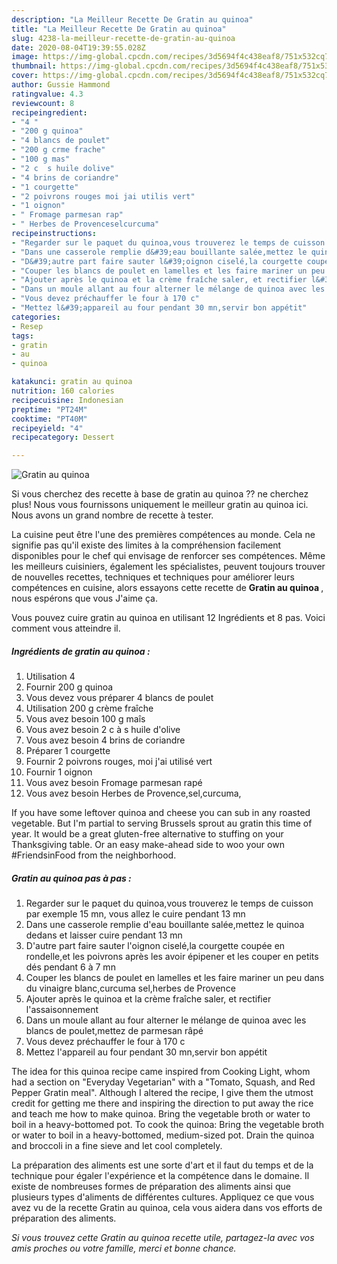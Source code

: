 ```yaml
---
description: "La Meilleur Recette De Gratin au quinoa"
title: "La Meilleur Recette De Gratin au quinoa"
slug: 4238-la-meilleur-recette-de-gratin-au-quinoa
date: 2020-08-04T19:39:55.028Z
image: https://img-global.cpcdn.com/recipes/3d5694f4c438eaf8/751x532cq70/gratin-au-quinoa-photo-principale-de-la-recette.jpg
thumbnail: https://img-global.cpcdn.com/recipes/3d5694f4c438eaf8/751x532cq70/gratin-au-quinoa-photo-principale-de-la-recette.jpg
cover: https://img-global.cpcdn.com/recipes/3d5694f4c438eaf8/751x532cq70/gratin-au-quinoa-photo-principale-de-la-recette.jpg
author: Gussie Hammond
ratingvalue: 4.3
reviewcount: 8
recipeingredient:
- "4 "
- "200 g quinoa"
- "4 blancs de poulet"
- "200 g crme frache"
- "100 g mas"
- "2 c  s huile dolive"
- "4 brins de coriandre"
- "1 courgette"
- "2 poivrons rouges moi jai utilis vert"
- "1 oignon"
- " Fromage parmesan rap"
- " Herbes de Provenceselcurcuma"
recipeinstructions:
- "Regarder sur le paquet du quinoa,vous trouverez le temps de cuisson par exemple 15 mn, vous allez le cuire pendant 13 mn"
- "Dans une casserole remplie d&#39;eau bouillante salée,mettez le quinoa dedans et laisser cuire pendant 13 mn"
- "D&#39;autre part faire sauter l&#39;oignon ciselé,la courgette coupée en rondelle,et les poivrons après les avoir épipener et les couper en petits dés pendant 6 à 7 mn"
- "Couper les blancs de poulet en lamelles et les faire mariner un peu dans du vinaigre blanc,curcuma sel,herbes de Provence"
- "Ajouter après le quinoa et la crème fraîche saler, et rectifier l&#39;assaisonnement"
- "Dans un moule allant au four alterner le mélange de quinoa avec les blancs de poulet,mettez de parmesan râpé"
- "Vous devez préchauffer le four à 170 c"
- "Mettez l&#39;appareil au four pendant 30 mn,servir bon appétit"
categories:
- Resep
tags:
- gratin
- au
- quinoa

katakunci: gratin au quinoa 
nutrition: 160 calories
recipecuisine: Indonesian
preptime: "PT24M"
cooktime: "PT40M"
recipeyield: "4"
recipecategory: Dessert

---
```



![Gratin au quinoa](https://img-global.cpcdn.com/recipes/3d5694f4c438eaf8/751x532cq70/gratin-au-quinoa-photo-principale-de-la-recette.jpg)

Si vous cherchez des recette à base de gratin au quinoa ?? ne cherchez plus! Nous vous fournissons uniquement le meilleur gratin au quinoa ici. Nous avons un grand nombre de recette à tester.

La cuisine peut être l'une des premières compétences au monde. Cela ne signifie pas qu'il existe des limites à la compréhension facilement disponibles pour le chef qui envisage de renforcer ses compétences. Même les meilleurs cuisiniers, également les spécialistes, peuvent toujours trouver de nouvelles recettes, techniques et techniques pour améliorer leurs compétences en cuisine, alors essayons cette recette de <strong> Gratin au quinoa </strong>, nous espérons que vous J'aime ça.

<!--inarticleads1-->

Vous pouvez cuire gratin au quinoa en utilisant 12 Ingrédients et 8 pas. Voici comment vous atteindre il.

##### Ingrédients de gratin au quinoa :

1. Utilisation 4 
1. Fournir 200 g quinoa
1. Vous devez vous préparer 4 blancs de poulet
1. Utilisation 200 g crème fraîche
1. Vous avez besoin 100 g maîs
1. Vous avez besoin 2 c à s huile d&#39;olive
1. Vous avez besoin 4 brins de coriandre
1. Préparer 1 courgette
1. Fournir 2 poivrons rouges, moi j&#39;ai utilisé vert
1. Fournir 1 oignon
1. Vous avez besoin  Fromage parmesan rapé
1. Vous avez besoin  Herbes de Provence,sel,curcuma,


If you have some leftover quinoa and cheese you can sub in any roasted vegetable. But I&#39;m partial to serving Brussels sprout au gratin this time of year. It would be a great gluten-free alternative to stuffing on your Thanksgiving table. Or an easy make-ahead side to woo your own #FriendsinFood from the neighborhood. 

<!--inarticleads2-->

##### Gratin au quinoa pas à pas :

1. Regarder sur le paquet du quinoa,vous trouverez le temps de cuisson par exemple 15 mn, vous allez le cuire pendant 13 mn
1. Dans une casserole remplie d&#39;eau bouillante salée,mettez le quinoa dedans et laisser cuire pendant 13 mn
1. D&#39;autre part faire sauter l&#39;oignon ciselé,la courgette coupée en rondelle,et les poivrons après les avoir épipener et les couper en petits dés pendant 6 à 7 mn
1. Couper les blancs de poulet en lamelles et les faire mariner un peu dans du vinaigre blanc,curcuma sel,herbes de Provence
1. Ajouter après le quinoa et la crème fraîche saler, et rectifier l&#39;assaisonnement
1. Dans un moule allant au four alterner le mélange de quinoa avec les blancs de poulet,mettez de parmesan râpé
1. Vous devez préchauffer le four à 170 c
1. Mettez l&#39;appareil au four pendant 30 mn,servir bon appétit


The idea for this quinoa recipe came inspired from Cooking Light, whom had a section on &#34;Everyday Vegetarian&#34; with a &#34;Tomato, Squash, and Red Pepper Gratin meal&#34;. Although I altered the recipe, I give them the utmost credit for getting me there and inspiring the direction to put away the rice and teach me how to make quinoa. Bring the vegetable broth or water to boil in a heavy-bottomed pot. To cook the quinoa: Bring the vegetable broth or water to boil in a heavy-bottomed, medium-sized pot. Drain the quinoa and broccoli in a fine sieve and let cool completely. 

<!--inarticleads1-->

<p>
La préparation des aliments est une sorte d'art et il faut du temps et de la technique pour égaler l'expérience et la compétence dans le domaine. Il existe de nombreuses formes de préparation des aliments ainsi que plusieurs types d'aliments de différentes cultures. Appliquez ce que vous avez vu de la recette Gratin au quinoa, cela vous aidera dans vos efforts de préparation des aliments.
</p>

<p>
<i>Si vous trouvez cette Gratin au quinoa recette utile, partagez-la avec vos amis proches ou votre famille, merci et bonne chance.</i>
</p>
